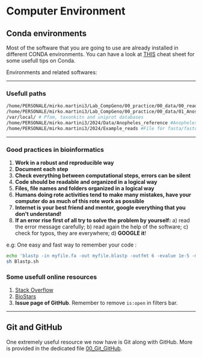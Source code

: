 # Computer Environment

## Conda environments

Most of the software that you are going to use are already installed in different CONDA environments. You can have a look at [THIS](https://docs.conda.io/projects/conda/en/4.6.0/_downloads/52a95608c49671267e40c689e0bc00ca/conda-cheatsheet.pdf) cheat sheet for some usefull tips on Conda.

Environments and related softwares:


---

### Usefull paths

```bash
/home/PERSONALE/mirko.martini3/Lab_CompGeno/00_practice/00_data/00_reads #Reads for genome assembly
/home/PERSONALE/mirko.martini3/Lab_CompGeno/00_practice/00_data/01_Anoste_reference #Reference file of Anopheles stephensi from NCBI
/var/local/ # Pfam, taxonkitn and uniprot databases
/home/PERSONALE/mirko.martini3/2024/Data/Anopheles_reference #Anopheles reference FTP folder. Important for annotation
/home/PERSONALE/mirko.martini3/2024/Example_reads #File for fasta/fastq exercises
```

---

### Good practices in bioinformatics

  1. **Work in a robust and reproducible way**
  2. **Document each step**
  3. **Check everything between computational steps, errors can be silent**
  4. **Code should be readable and organized in a logical way**
  5. **Files, file names and folders organized in a logical way**
  6. **Humans doing rote activities tend to make many mistakes, have your computer do as much of this rote work as possible**
  7. **Internet is your best friend and mentor, google everything that you don't understand!**
  8. **If an error rise first of all try to solve the problem by yourself:** a) read the error message carefully; b) read again the help of the software; c) check for typos, they are everywhere; d) **GOOGLE it**!

e.g: One easy and fast way to remember your code :

```bash
echo 'blastp -in myfile.fa -out myfile.blastp -outfmt 6 -evalue 1e-5 -max_target_seqs 10 -max_hsps 1' > Blastp.sh
sh Blastp.sh
```

### Some usefull online resources

  1. [Stack Overflow](https://stackoverflow.com/)
  2. [BioStars](https://www.biostars.org/)
  3. **Issue page of GitHub**. Remember to remove ```is:open``` in filters bar.

---

## Git and GitHub

One extremely useful resource we now have is Git along with GitHub. More is provided in the dedicated file [00_Git_GitHub](./00_Git_GitHub.md).
